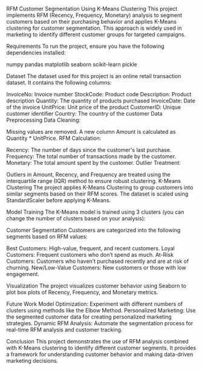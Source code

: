 RFM Customer Segmentation Using K-Means Clustering
This project implements RFM (Recency, Frequency, Monetary) analysis to segment customers based on their purchasing behavior and applies K-Means clustering for customer segmentation. This approach is widely used in marketing to identify different customer groups for targeted campaigns.


Requirements
To run the project, ensure you have the following dependencies installed:

numpy
pandas
matplotlib
seaborn
scikit-learn
pickle


Dataset
The dataset used for this project is an online retail transaction dataset. It contains the following columns:

InvoiceNo: Invoice number
StockCode: Product code
Description: Product description
Quantity: The quantity of products purchased
InvoiceDate: Date of the invoice
UnitPrice: Unit price of the product
CustomerID: Unique customer identifier
Country: The country of the customer
Data Preprocessing
Data Cleaning:

Missing values are removed.
A new column Amount is calculated as Quantity * UnitPrice.
RFM Calculation:

Recency: The number of days since the customer's last purchase.
Frequency: The total number of transactions made by the customer.
Monetary: The total amount spent by the customer.
Outlier Treatment:

Outliers in Amount, Recency, and Frequency are treated using the interquartile range (IQR) method to ensure robust clustering.
K-Means Clustering
The project applies K-Means Clustering to group customers into similar segments based on their RFM scores. The dataset is scaled using StandardScaler before applying K-Means.

Model Training
The K-Means model is trained using 3 clusters (you can change the number of clusters based on your analysis):



Customer Segmentation
Customers are categorized into the following segments based on RFM values:

Best Customers: High-value, frequent, and recent customers.
Loyal Customers: Frequent customers who don’t spend as much.
At-Risk Customers: Customers who haven’t purchased recently and are at risk of churning.
New/Low-Value Customers: New customers or those with low engagement.



Visualization
The project visualizes customer behavior using Seaborn to plot box plots of Recency, Frequency, and Monetary metrics.



Future Work
Model Optimization: Experiment with different numbers of clusters using methods like the Elbow Method.
Personalized Marketing: Use the segmented customer data for creating personalized marketing strategies.
Dynamic RFM Analysis: Automate the segmentation process for real-time RFM analysis and customer tracking.


Conclusion
This project demonstrates the use of RFM analysis combined with K-Means clustering to identify different customer segments. It provides a framework for understanding customer behavior and making data-driven marketing decisions.
